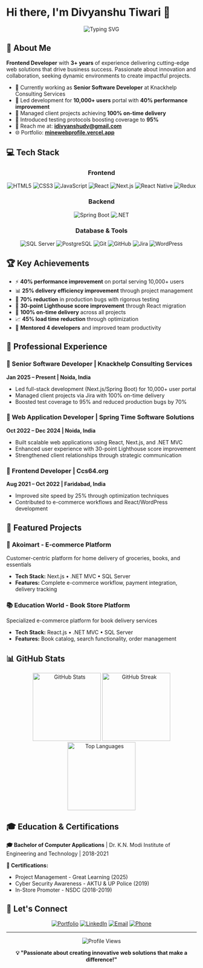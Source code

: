 # Hi there, I'm Divyanshu Tiwari 👋

<div align="center">
  <img src="https://readme-typing-svg.herokuapp.com?font=Fira+Code&size=22&duration=3000&pause=1000&color=36BCF7&center=true&vCenter=true&width=440&lines=Frontend+Developer;3%2B+Years+Experience;Full-Stack+Enthusiast;React+%7C+Next.js+%7C+.NET" alt="Typing SVG" />
</div>

## 🚀 About Me

**Frontend Developer** with **3+ years** of experience delivering cutting-edge web solutions that drive business success. Passionate about innovation and collaboration, seeking dynamic environments to create impactful projects.

- 🔭 Currently working as **Senior Software Developer** at Knackhelp Consulting Services
- 🌱 Led development for **10,000+ users** portal with **40% performance improvement**
- 💼 Managed client projects achieving **100% on-time delivery**
- 🎯 Introduced testing protocols boosting coverage to **95%**
- 📧 Reach me at: **idivyanshudv@gmail.com**
- 🌐 Portfolio: **[minewebprofile.vercel.app](https://minewebprofile.vercel.app/)**

## 💻 Tech Stack

<div align="center">

### Frontend
![HTML5](https://img.shields.io/badge/HTML5-E34F26?style=for-the-badge&logo=html5&logoColor=white)
![CSS3](https://img.shields.io/badge/CSS3-1572B6?style=for-the-badge&logo=css3&logoColor=white)
![JavaScript](https://img.shields.io/badge/JavaScript-F7DF1E?style=for-the-badge&logo=javascript&logoColor=black)
![React](https://img.shields.io/badge/React-20232A?style=for-the-badge&logo=react&logoColor=61DAFB)
![Next.js](https://img.shields.io/badge/Next.js-000000?style=for-the-badge&logo=next.js&logoColor=white)
![React Native](https://img.shields.io/badge/React_Native-20232A?style=for-the-badge&logo=react&logoColor=61DAFB)
![Redux](https://img.shields.io/badge/Redux-593D88?style=for-the-badge&logo=redux&logoColor=white)

### Backend
![Spring Boot](https://img.shields.io/badge/Spring_Boot-6DB33F?style=for-the-badge&logo=spring-boot&logoColor=white)
![.NET](https://img.shields.io/badge/.NET-512BD4?style=for-the-badge&logo=dotnet&logoColor=white)

### Database & Tools
![SQL Server](https://img.shields.io/badge/Microsoft_SQL_Server-CC2927?style=for-the-badge&logo=microsoft-sql-server&logoColor=white)
![PostgreSQL](https://img.shields.io/badge/PostgreSQL-316192?style=for-the-badge&logo=postgresql&logoColor=white)
![Git](https://img.shields.io/badge/Git-F05032?style=for-the-badge&logo=git&logoColor=white)
![GitHub](https://img.shields.io/badge/GitHub-100000?style=for-the-badge&logo=github&logoColor=white)
![Jira](https://img.shields.io/badge/Jira-0052CC?style=for-the-badge&logo=jira&logoColor=white)
![WordPress](https://img.shields.io/badge/WordPress-21759B?style=for-the-badge&logo=wordpress&logoColor=white)

</div>

## 🏆 Key Achievements

- ⚡ **40% performance improvement** on portal serving 10,000+ users
- 📊 **25% delivery efficiency improvement** through project management
- 🐛 **70% reduction** in production bugs with rigorous testing
- 🚀 **30-point Lighthouse score improvement** through React migration
- 🎯 **100% on-time delivery** across all projects
- 📈 **45% load time reduction** through optimization
- 👥 **Mentored 4 developers** and improved team productivity

## 💼 Professional Experience

### 🔹 Senior Software Developer | Knackhelp Consulting Services
**Jan 2025 – Present | Noida, India**
- Led full-stack development (Next.js/Spring Boot) for 10,000+ user portal
- Managed client projects via Jira with 100% on-time delivery
- Boosted test coverage to 95% and reduced production bugs by 70%

### 🔹 Web Application Developer | Spring Time Software Solutions
**Oct 2022 – Dec 2024 | Noida, India**
- Built scalable web applications using React, Next.js, and .NET MVC
- Enhanced user experience with 30-point Lighthouse score improvement
- Strengthened client relationships through strategic communication

### 🔹 Frontend Developer | Ccs64.org
**Aug 2021 – Oct 2022 | Faridabad, India**
- Improved site speed by 25% through optimization techniques
- Contributed to e-commerce workflows and React/WordPress development

## 🚀 Featured Projects

### 🛒 **Akoimart** - E-commerce Platform
Customer-centric platform for home delivery of groceries, books, and essentials
- **Tech Stack:** Next.js • .NET MVC • SQL Server
- **Features:** Complete e-commerce workflow, payment integration, delivery tracking

### 📚 **Education World** - Book Store Platform
Specialized e-commerce platform for book delivery services
- **Tech Stack:** React.js • .NET MVC • SQL Server
- **Features:** Book catalog, search functionality, order management

## 📊 GitHub Stats

<div align="center">
  <img src="https://github-readme-stats.vercel.app/api?username=iDivyanshu123&show_icons=true&theme=radical&hide_border=true&count_private=true" alt="GitHub Stats" height="180"/>
  <img src="https://github-readme-streak-stats.herokuapp.com/?user=iDivyanshu123&theme=radical&hide_border=true" alt="GitHub Streak" height="180"/>
</div>

<div align="center">
  <img src="https://github-readme-stats.vercel.app/api/top-langs/?username=iDivyanshu123&layout=compact&theme=radical&hide_border=true" alt="Top Languages" height="180"/>
</div>

## 🎓 Education & Certifications

**🎓 Bachelor of Computer Applications** | Dr. K.N. Modi Institute of Engineering and Technology | 2018-2021

**📜 Certifications:**
- Project Management - Great Learning (2025)
- Cyber Security Awareness - AKTU & UP Police (2019)
- In-Store Promoter - NSDC (2018-2019)

## 🌟 Let's Connect

<div align="center">
  
[![Portfolio](https://img.shields.io/badge/Portfolio-FF5722?style=for-the-badge&logo=todoist&logoColor=white)](https://minewebprofile.vercel.app/)
[![LinkedIn](https://img.shields.io/badge/LinkedIn-0077B5?style=for-the-badge&logo=linkedin&logoColor=white)](https://linkedin.com/in/divyanshu/)
[![Email](https://img.shields.io/badge/Email-D14836?style=for-the-badge&logo=gmail&logoColor=white)](mailto:idivyanshudv@gmail.com)
[![Phone](https://img.shields.io/badge/Phone-25D366?style=for-the-badge&logo=whatsapp&logoColor=white)](tel:+919548254043)

</div>

---

<div align="center">
  <img src="https://komarev.com/ghpvc/?username=iDivyanshu123&color=blueviolet&style=for-the-badge&label=Profile+Views" alt="Profile Views"/>
</div>

<div align="center">
  
**💡 "Passionate about creating innovative web solutions that make a difference!"**

</div>
